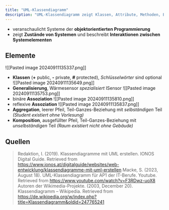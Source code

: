 ```yaml
---
title: "UML-Klassendiagramm"
description: "UML-Klassendiagramm zeigt Klassen, Attribute, Methoden, Beziehungen. Elemente Generalisierung, Assoziation, Aggregation, Komposition."
---
```


- veranschaulicht Systeme der **objektorientierten Programmierung**
- zeigt **Zustände von Systemen** und beschreibt **Interaktionen zwischen Systemelementen**

## Elemente
![[Pasted image 20240911135337.png]]
- **Klassen** (**+** public, **-** private, **#** protected), *Schlüsselwörter* sind optional
![[Pasted image 20240911135649.png]]
- **Generalisierung**, Wärmesensor *spezialisiert* ISensor
![[Pasted image 20240911135753.png]]
- binäre **Assoziation**
![[Pasted image 20240911135810.png]]
- reflexive **Assoziation**
![[Pasted image 20240911135837.png]]
- **Aggregation**, leerer Pfeil, Teil-Ganzes-Beziehung mit *selbständigen* Teil *(Student existiert ohne Vorlesung)*
- **Komposition**, ausgefüllter Pfeil, Teil-Ganzes-Beziehung mit *unselbständigen* Teil *(Raum existiert nicht ohne Gebäude)*


## Quellen

> Redaktion, I. (2019). Klassendiagramme mit UML erstellen. IONOS Digital Guide. Retrieved from https://www.ionos.at/digitalguide/websites/web-entwicklung/klassendiagramme-mit-uml-erstellen
> Macke, S. (2023, August 18). UML-Klassendiagramm für AP1 der IT-Berufe. Youtube. Retrieved from https://www.youtube.com/watch?v=F3RDwz-uoX8
> Autoren der Wikimedia-Projekte. (2003, December 20). Klassendiagramm – Wikipedia. Retrieved from https://de.wikipedia.org/w/index.php?title=Klassendiagramm&oldid=247765241